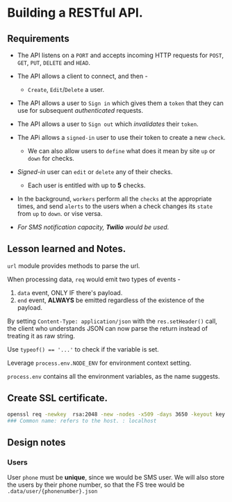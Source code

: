 # Building a RESTful API.

## Requirements

* The API listens on a `PORT` and accepts incoming HTTP requests for `POST`, `GET`, `PUT`, `DELETE` and `HEAD`.
* The API allows a client to connect, and then -
  * `Create`, `Edit`/`Delete` a user.
* The API allows a user to `Sign in` which gives them a `token` that they can use for subsequent *authenticated* requests.
* The API allows a user to `Sign out` which *invalidates* their `token`.
* The APi allows a `signed-in` user to use their token to create a new `check`.
  * We can also allow users to `define` what does it mean by site `up` or `down` for checks.
* *Signed-in* user can `edit` or `delete` any of their checks.
  * Each user is entitled with up to **5** checks.
* In the background, `workers` perform all the `checks` at the appropriate times, and send `alerts` to the users when a check changes its `state` from `up` to `down`. or vise versa.

* *For SMS notification capacity, **Twilio** would be used.*


## Lesson learned and Notes.

`url` module provides methods to parse the url.

When processing data, `req` would emit two types of events - 

1. `data` event, ONLY IF there's payload.
2. `end` event, **ALWAYS** be emitted regardless of the existence of the payload.

By setting `Content-Type: application/json` with the `res.setHeader()` call, the client who understands JSON can now parse the return instead of treating it as raw string.

Use `typeof() == '...'` to check if the variable is set.

Leverage `process.env.NODE_ENV` for environment context setting.

`process.env` contains all the environment variables, as the name suggests.




## Create SSL certificate.
```bash
openssl req -newkey  rsa:2048 -new -nodes -x509 -days 3650 -keyout key.pem -out cert.pem
### Common name: refers to the host. : localhost
```

## Design notes

### Users

User `phone` must be **unique**, since we would be SMS user.
We will also store the users by their phone number, so that the FS tree would be `.data/user/{phonenumber}.json`



